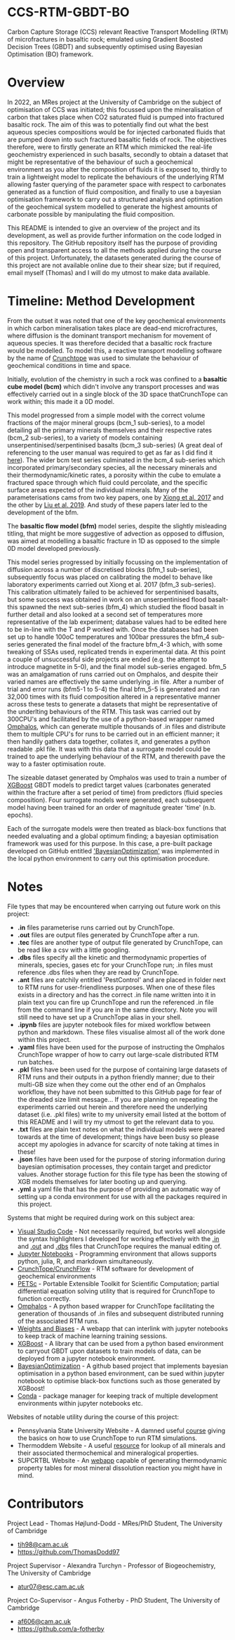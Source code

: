 # CCS-RTM-GBDT-BO
Carbon Capture Storage (CCS) relevant Reactive Transport Modelling (RTM) of microfractures in basaltic rock; emulated using Gradient Boosted Decision Trees (GBDT) and subsequently optimised using Bayesian Optimisation (BO) framework.

# Overview

In 2022, an MRes project at the University of Cambridge on the subject of optimisation of CCS was initiated; this focussed upon the mineralisation of carbon that takes place when CO2 saturated fluid is pumped into fractured basaltic rock. The aim of this was to potentially find out what the best aqueous species compositions would be for injected carbonated fluids that are pumped down into such fractured basaltic fields of rock. The objectives therefore, were to firstly generate an RTM which mimicked the real-life geochemistry experienced in such basalts, secondly to obtain a dataset that might be representative of the behaviour of such a geochemical environment as you alter the composition of fluids it is exposed to, thirdly to train a lightweight model to replicate the behaviours of the underlying RTM allowing faster querying of the parameter space with respect to carbonates generated as a function of fluid composition, and finally to use a bayesian optimisation framework to carry out a structured analysis and optimisation of the geochemical system modelled to generate the highest amounts of carbonate possible by manipulating the fluid composition.

This README is intended to give an overview of the project and its development, as well as provide further information on the code lodged in this repository. The GitHub repository itself has the purpose of providing open and transparent access to all the methods applied during the course of this project. Unfortunately, the datasets generated during the course of this project are not available online due to their shear size; but if required, email myself (Thomas) and I will do my utmost to make data available.

# Timeline: Method Development

From the outset it was noted that one of the key geochemical environments in which carbon mineralisation takes place are dead-end microfractures, where diffusion is the dominant transport mechanism for movement of aqueous species. It was therefore decided that a basaltic rock fracture would be modelled. To model this, a reactive transport modelling software by the name of [Crunchtope](https://bitbucket.org/crunchflow/crunchtope-dev/wiki/Home) was used to simulate the behaviour of geochemical conditions in time and space.

Initially, evolution of the chemistry in such a rock was confined to a **basaltic cube model (bcm)** which didn't involve any transport processes and was effectively carried out in a single block of the 3D space thatCrunchTope can work within; this made it a 0D model.

This model progressed from a simple model with the correct volume fractions of the major mineral groups (bcm_1 sub-series), to a model detailing all the primary minerals themselves and their respective rates (bcm_2 sub-series), to a variety of models containing unserpentinised/serpentinised basalts (bcm_3 sub-series) (A great deal of referencing to the user manual was required to get as far as I did find it [here](https://netl.doe.gov/sites/default/files/netl-file/CrunchFlow-Manual.pdf)). The wider bcm test series culminated in the bcm_4 sub-series which incorporated primary/secondary species, all the necessary minerals and their thermodynamic/kinetic rates, a porosity within the cube to emulate a fractured space through which fluid could percolate, and the specific surface areas expected of the individual minerals. Many of the parameterisations cams from two key papers, one by [Xiong et al. 2017](https://www.sciencedirect.com/science/article/pii/S1750583617305595?via%3Dihub) and the other by [Liu et al. 2019](https://www.sciencedirect.com/science/article/pii/S1750583618309009?via%3Dihub). And study of these papers later led to the development of the bfm.

The **basaltic flow model (bfm)** model series, despite the slightly misleading titling, that might be more suggestive of advection as opposed to diffusion, was aimed at modelling a basaltic fracture in 1D as opposed to the simple 0D model developed previously.

This model series progressed by initially focussing on the implementation of diffusion across a number of discretised blocks (bfm_1 sub-series), subsequently  focus was placed on calibrating the model to behave like laboratory experiments carried out Xiong et al. 2017 (bfm_3 sub-series). This calibration ultimately failed to be achieved for serpentinised basalts, but some success was obtained in work on an unserpentinised flood basalt- this spawned the next sub-series (bfm_4) which studied the flood basalt in further detail and also looked at a second set of temperatures more representative of the lab experiment; database values had to be edited here to be in-line with the T and P worked with. Once the databases had been set up to handle 100oC temperatures and 100bar pressures the bfm_4 sub-series generated the final model of the fracture bfm_4-3 which, with some tweaking of SSAs used, replicated trends in experimental data. At this point a couple of unsuccessful side projects are ended (e.g. the attempt to introduce magnetite in 5-0), and the final model sub-series engaged. bfm_5 was an amalgamation of runs carried out on Omphalos, and despite their varied names are effectively the same underlying .in file. After a number of trial and error runs (bfm5-1 to 5-4) the final bfm_5-5 is generated and ran 32,000 times with its fluid composition altered in a representative manner across these tests to generate a datasets that might be representative of the underlting behaviours of the RTM. This task was carried out by 300CPU's and facilitated by the use of a python-based wrapper named [Omphalos](https://github.com/a-fotherby/Omphalos), which can generate multiple thousands of .in files and distribute them to multiple CPU's for runs to be carried out in an efficient manner; it then handily gathers data together, collates it, and generates a python readable .pkl file. It was with this data that a surrogate model could be trained to ape the underlying behaviour of the RTM, and therewith pave the way to a faster optimisation route.

The sizeable dataset generated by Omphalos was used to train a number of [XGBoost](https://xgboost.readthedocs.io/en/stable/) GBDT models to predict target values (carbonates generated within the fracture after a set period of time) from predictors (fluid species composition). Four surrogate models were generated, each subsequent model having been trained for an order of magnitude greater 'time' (n.b. epochs).

Each of the surrogate models were then treated as black-box functions that needed evaluating and a global optimum finding; a bayesian optimisation framework was used for this purpose. In this case, a pre-built package developed on GitHub entitled ['BayesianOptimization'](https://github.com/fmfn/BayesianOptimization) was implemented in the local python environment to carry out this optimisation procedure.

# Notes
File types that may be encountered when carrying out future work on this project:
* **.in** files parameterise runs carried out by CrunchTope.
* **.out** files are output files generated by CrunchTope after a run.
* **.tec** files are another type of output file generated by CrunchTope, can be read like a csv with a little googling.
* **.dbs** files specify all the kinetic and thermodynamic properties of minerals, species, gases etc for your CrunchTope run; .in files must reference .dbs files when they are read by CrunchTope.
* **.ant** files are catchily entitled 'PestControl' and are placed in folder next to RTM runs for user-friendliness purposes. When one of these files exists in a directory and has the correct .in file name written into it in plain text you can fire up CrunchTope and run the referenced .in file from the command line if you are in the same directory. Note you will still need to have set up a CrunchTope alias in your shell.
* **.ipynb** files are jupyter notebook files for mixed workflow between python and markdown. These files visualise almost all of the work done within this project.
* **.yaml** files have been used for the purpose of instructing the Omphalos CrunchTope wrapper of how to carry out large-scale distributed RTM run batches.
* **.pkl** files have been used for the purpose of containing large datasets of RTM runs and their outputs in a python friendly manner; due to their multi-GB size when they come out the other end of an Omphalos workflow, they have not been submitted to this GitHub page for fear of the dreaded size limit message... If you are planning on repeating the experiments carried out herein and therefore need the underlying dataset (i.e. .pkl files) write to my university email listed at the bottom of this README and I will try my utmost to get the relevant data to you.
* **.txt** files are plain text notes on what the individual models were geared towards at the time of development; things have been busy so please accept my apologies in advance for scarcity of note taking at times in these!
* **.json** files have been used for the purpose of storing information during bayesian optimisation processes, they contain target and predictor values. Another storage fuction for this file type has been the stowing of XGB models themselves for later booting up and querying.
* **.yml** a yaml file that has the purpose of providing an automatic way of setting up a conda environment for use with all the packages required in this project.

Systems that might be required during work on this subject area:
* [Visual Studio Code](https://code.visualstudio.com/) -  Not necessarily required, but works well alongside the syntax highlighters I developed for working effectively with the [.in](https://github.com/ThomasDodd97/CF-IF-LS) and [.out](https://github.com/ThomasDodd97/CF-OF-LS) and [.dbs](https://github.com/ThomasDodd97/CF-DF-LS) files that CrunchTope requires the manual editing of.
* [Jupyter Notebooks](https://jupyter.org/) - Programming environment that allows supports python, julia, R, and markdown simultaneously.
* [CrunchTope/CrunchFlow](https://bitbucket.org/crunchflow/crunchtope-dev/wiki/Home) - RTM software for development of geochemical environments
* [PETSc](https://petsc.org/release/) - Portable Extensible Toolkit for Scientific Computation; partial differential equation solving utility that is required for CrunchTope to function correctly.
* [Omphalos](https://github.com/a-fotherby/Omphalos) - A python based wrapper for CrunchTope facilitating the generation of thousands of .in files and subsequent distributed running of the associated RTM runs.
* [Weights and Biases](https://wandb.ai/site) - A webapp that can interlink with jupyter notebooks to keep track of machine learning training sessions.
* [XGBoost](https://xgboost.readthedocs.io/en/stable/) - A library that can be used from a python based environment to carryout GBDT upon datasets to train models of data, can be deployed from a jupyter notebook environment.
* [BayesianOptimization](https://github.com/fmfn/BayesianOptimization) - A github based project that implements bayesian optimisation in a python based environment, can be sued within jupyter notebook to optimise black-box functions such as those generated by XGBoost!
* [Conda](https://docs.conda.io/en/latest/) - package manager for keeping track of multiple development environments within jupyter notebooks etc.

Websites of notable utility during the course of this project:
* Pennsylvania State University Website - A damned useful [course](https://www.e-education.psu.edu/png550/node/829) giving the basics on how to use CrunchTope to run RTM simulations.
* Thermoddem Website - A useful [resource](https://thermoddem.brgm.fr/) for lookup of all minerals and their associated thermochemical and mineralogical properties.
* SUPCRTBL Website - An [webapp](https://models.earth.indiana.edu/supcrtbl.php) capable of generating thermodynamic property tables for most mineral dissolution reaction you might have in mind.

# Contributors
Project Lead - Thomas Højlund-Dodd - MRes/PhD Student, The University of Cambridge
* tjh98@cam.ac.uk
* https://github.com/ThomasDodd97

Project Supervisor - Alexandra Turchyn - Professor of Biogeochemistry, The University of Cambridge
* atur07@esc.cam.ac.uk

Project Co-Supervisor - Angus Fotherby - PhD Student, The University of Cambridge
* af606@cam.ac.uk
* https://github.com/a-fotherby